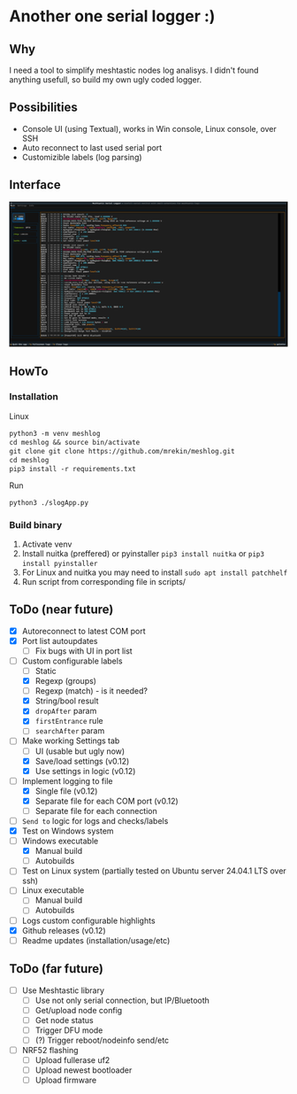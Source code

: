 # Another one serial logger :)

## Why
I need a tool to simplify meshtastic nodes log analisys. I didn't found anything usefull, so build my own ugly coded logger.

## Possibilities
* Console UI (using Textual), works in Win console, Linux console, over SSH
* Auto reconnect to last used serial port
* Customizible labels (log parsing)

## Interface

![v0.11 screen](images/screen.png)

## HowTo

### Installation 
Linux
```
python3 -m venv meshlog
cd meshlog && source bin/activate
git clone git clone https://github.com/mrekin/meshlog.git
cd meshlog
pip3 install -r requirements.txt
```

Run
```
python3 ./slogApp.py
```

### Build binary
1. Activate venv
2. Install nuitka (preffered) or pyinstaller
   `pip3 install nuitka` or 
   `pip3 install pyinstaller`
3. For Linux and nuitka you may need to install
   `sudo apt install patchhelf`
4. Run script from corresponding file in scripts/


## ToDo (near future)
- [x] Autoreconnect to latest COM port
- [x] Port list autoupdates
  - [ ] Fix bugs with UI in port list
- [ ] Custom configurable labels
  - [ ] Static
  - [x] Regexp (groups)
  - [ ] Regexp (match) - is it needed?
  - [x] String/bool result
  - [x] `dropAfter` param
  - [x] `firstEntrance` rule
  - [ ] `searchAfter` param
- [ ] Make working Settings tab
  - [ ] UI (usable but ugly now)
  - [x] Save/load settings (v0.12)
  - [x] Use settings in logic (v0.12)
- [ ] Implement logging to file
  - [x] Single file (v0.12)
  - [x] Separate file for each COM port (v0.12)
  - [ ] Separate file for each connection
- [ ] `Send to` logic for logs and checks/labels
- [x] Test on Windows system
- [ ] Windows executable
  - [x] Manual build
  - [ ] Autobuilds
- [ ] Test on Linux system (partially tested on Ubuntu server 24.04.1 LTS over ssh)
- [ ] Linux executable
  - [ ] Manual build
  - [ ] Autobuilds
- [ ] Logs custom configurable highlights
- [x] Github releases (v0.12)
- [ ] Readme updates (installation/usage/etc)
## ToDo (far future)
- [ ] Use Meshtastic library
  - [ ] Use not only serial connection, but IP/Bluetooth
  - [ ] Get/upload node config
  - [ ] Get node status
  - [ ] Trigger DFU mode
  - [ ] (?) Trigger reboot/nodeinfo send/etc
- [ ] NRF52 flashing
  - [ ] Upload fullerase uf2
  - [ ] Upload newest bootloader
  - [ ] Upload firmware
